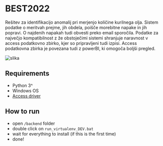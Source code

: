# BEST2022
Rešitev za identifikacijo anomalij pri merjenjo količine kurilnega olja. Sistem podatke o meritvah prejme, jih obdela, poišče morebitne napake in jih popravi. O najdenih napakah tudi obvesti preko email sporočila. Podatke za največjo kompatibilnost z že obstoječimi sistemi shranjuje naravnost v access podatkovno zbirko, kjer so pripravljeni tudi izpisi. Access podatkovna zbirka je povezana tudi z powerBI, ki omogoča boljši pregled.

![slika](https://user-images.githubusercontent.com/33715779/155846810-f04b6a36-2bf7-4bc2-a177-d9c22f377c4c.png)


## Requirements
 - Python 3^
 - Windows OS
 - [Access driver](https://www.microsoft.com/en-US/download/details.aspx?id=13255)

## How to run
- open `/backend` folder
- double click on `run_virtualenv_DEV.bat`
- wait for everything to install (if this is the first time)
- done!
